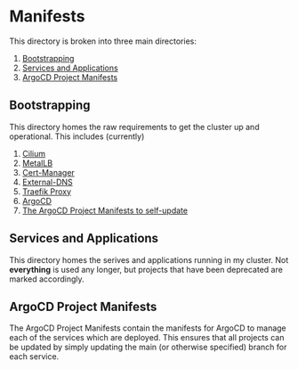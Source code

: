 # Manifests

This directory is broken into three main directories:

1. [Bootstrapping](bootstrapping/)
2. [Services and Applications](workloads/)
3. [ArgoCD Project Manifests](argoprojects/)

## Bootstrapping

This directory homes the raw requirements to get the cluster up and operational. This includes (currently)

1. [Cilium](bootstrapping/01-cilium/)
2. [MetalLB](bootstrapping/02-metallb/)
3. [Cert-Manager](bootstrapping/03-cert-manager/)
4. [External-DNS](bootstrapping/04-external-dns/)
5. [Traefik Proxy](bootstrapping/05-traefik/)
6. [ArgoCD](bootstrapping/06-argocd/)
7. [The ArgoCD Project Manifests to self-update](07-bootstrapping-argoprojects/)

## Services and Applications

This directory homes the serives and applications running in my cluster. Not **everything** is used any longer, but projects that have been deprecated are marked accordingly.

## ArgoCD Project Manifests

The ArgoCD Project Manifests contain the manifests for ArgoCD to manage each of the services which are deployed. This ensures that all projects can be updated by simply updating the main (or otherwise specified) branch for each service.
